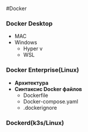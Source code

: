 #Docker
### Docker Desktop
- MAC
- Windows
	- Hyper v
	- WSL
### Docker Enterprise(Linux)
- **Архитектура**
- **Синтаксис Docker файлов**
	- Dockerfile
	- Docker-compose.yaml
	- .dockerignore
### Dockerd(k3s/Linux)
